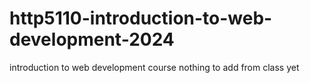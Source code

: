 # http5110-introduction-to-web-development-2024
introduction to web development course
nothing to add from class yet
